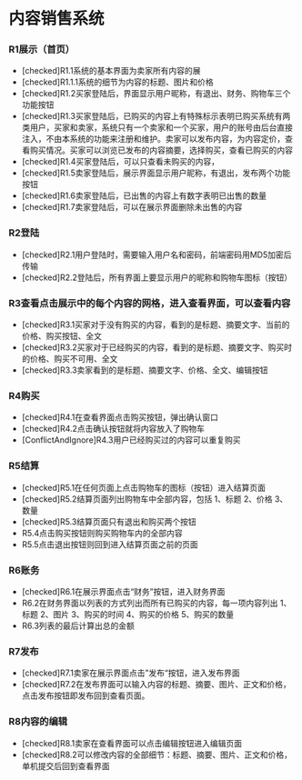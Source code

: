 # 内容销售系统

### R1展示（首页）
- [checked]R1.1系统的基本界面为卖家所有内容的展
- [checked]R1.1.1系统的细节为内容的标题、图片和价格
- [checked]R1.2买家登陆后，界面显示用户昵称，有退出、财务、购物车三个功能按钮
- [checked]R1.3买家登陆后，已购买的内容上有特殊标示表明已购买系统有两类用户，买家和卖家，系统只有一个卖家和一个买家，用户的账号由后台直接注入，不由本系统的功能来注册和维护。卖家可以发布内容，为内容定价，查看购买情况。买家可以浏览已发布的内容摘要，选择购买，查看已购买的内容
- [checked]R1.4买家登陆后，可以只查看未购买的内容，
- [checked]R1.5卖家登陆后，展示界面显示用户昵称，有退出，发布两个功能按钮
- [checked]R1.6卖家登陆后，已出售的内容上有数字表明已出售的数量
- [checked]R1.7卖家登陆后，可以在展示界面删除未出售的内容

### R2登陆
- [checked]R2.1用户登陆时，需要输入用户名和密码，前端密码用MD5加密后传输
- [checked]R2.2登陆后，所有界面上要显示用户的昵称和购物车图标（按钮）

### R3查看点击展示中的每个内容的网格，进入查看界面，可以查看内容
- [checked]R3.1买家对于没有购买的内容，看到的是标题、摘要文字、当前的价格、购买按钮、全文
- [checked]R3.2买家对于已经购买的内容，看到的是标题、摘要文字、购买时的价格、购买不可用、全文
- [checked]R3.3卖家看到的是标题、摘要文字、价格、全文、编辑按钮

### R4购买
- [checked]R4.1在查看界面点击购买按钮，弹出确认窗口
- [checked]R4.2点击确认按钮就将内容放入了购物车
- [ConflictAndIgnore]R4.3用户已经购买过的内容可以重复购买

### R5结算
- [checked]R5.1在任何页面上点击购物车的图标（按钮）进入结算页面
- [checked]R5.2结算页面列出购物车中全部内容，包括    1、标题    2、价格    3、数量
- [checked]R5.3结算页面只有退出和购买两个按钮
- R5.4点击购买按钮则购买购物车内的全部内容
- R5.5点击退出按钮则回到进入结算页面之前的页面

### R6账务
- [checked]R6.1在展示界面点击“财务”按钮，进入财务界面
- R6.2在财务界面以列表的方式列出而所有已购买的内容，每一项内容列出    1、标题    2、图片    3、购买的时间    4、购买的价格    5、购买的数量
- R6.3列表的最后计算出总的金额

### R7发布
- [checked]R7.1卖家在展示界面点击”发布“按钮，进入发布界面
- [checked]R7.2在发布界面可以输入内容的标题、摘要、图片、正文和价格，点击发布按钮即发布回到查看页面。

### R8内容的编辑
- [checked]R8.1卖家在查看界面可以点击编辑按钮进入编辑页面
- [checked]R8.2可以修改内容的全部细节：标题、摘要、图片、正文和价格，单机提交后回到查看界面